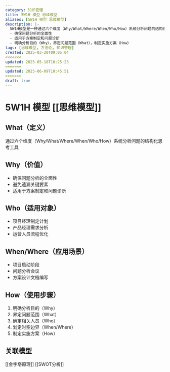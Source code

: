 ```yaml
---
category: 知识管理
title: 5W1H 模型 思维模型
aliases: [5W1H 模型 思维模型]
description: |-
  5W1H模型是一种通过六个维度（Why/What/Where/When/Who/How）系统分析问题的结构化思考工具。
  - 确保问题分析的全面性
  - 适用于方案制定和问题诊断
  - 明确分析目的（Why），界定问题范围（What），制定实施方案（How）
tags: [思维模型, 方法论, 知识管理]
created: 2025-03-20T09:05:04
<<<<<<<
updated: 2025-05-18T10:25:23
=======
updated: 2025-06-09T10:45:51
>>>>>>>
draft: true
---
```


# 5W1H 模型 [[思维模型]]

## What（定义）
通过六个维度（Why/What/Where/When/Who/How）系统分析问题的结构化思考工具

## Why（价值）
- 确保问题分析的全面性
- 避免遗漏关键要素
- 适用于方案制定和问题诊断

## Who（适用对象）
- 项目经理制定计划
- 产品经理需求分析
- 运营人员流程优化

## When/Where（应用场景）
- 项目启动阶段
- 问题分析会议
- 方案设计文档编写

## How（使用步骤）
1. 明确分析目的（Why）
2. 界定问题范围（What）
3. 确定相关人员（Who）
4. 划定时空边界（When/Where）
5. 制定实施方案（How）

## 关联模型
[[金字塔原理]] [[SWOT分析]]
